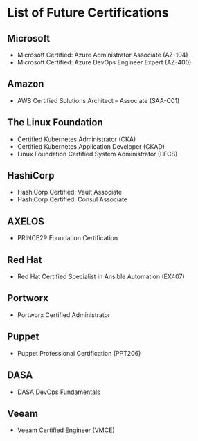 # List of Future Certifications

## Microsoft
- Microsoft Certified: Azure Administrator Associate (AZ-104)
- Microsoft Certified: Azure DevOps Engineer Expert (AZ-400)

## Amazon
- AWS Certified Solutions Architect – Associate (SAA-C01)

## The Linux Foundation
- Certified Kubernetes Administrator (CKA)
- Certified Kubernetes Application Developer (CKAD)
- Linux Foundation Certified System Administrator (LFCS)

## HashiCorp
- HashiCorp Certified: Vault Associate
- HashiCorp Certified: Consul Associate

## AXELOS
- PRINCE2® Foundation Certification

## Red Hat
- Red Hat Certified Specialist in Ansible Automation (EX407)

## Portworx
- Portworx Certified Administrator

## Puppet
- Puppet Professional Certification (PPT206)

## DASA
- DASA DevOps Fundamentals

## Veeam
- Veeam Certified Engineer (VMCE)
